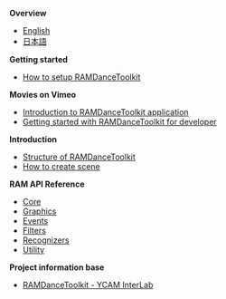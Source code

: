 **Overview**

- [English](Overview)
- [日本語](Overview_Jp)

**Getting started**

- [How to setup RAMDanceToolkit](How-to-setup-RAMDanceToolkit)

**Movies on Vimeo**

- [Introduction to RAMDanceToolkit application](#)
- [Getting started with RAMDanceToolkit for developer](#)


**Introduction**
- [Structure of RAMDanceToolkit](Structure-of-RAMDanceToolkit)
- [How to create scene](How-to-create-Scene)


**RAM API Reference**
- [Core](RAM-API-Reference-Core)
- [Graphics](RAM-API-Reference-Graphics)
- [Events](RAM-API-Reference-Events)
- [Filters](RAM-API-Reference-Filters)
- [Recognizers](RAM-API-Reference-Recognizers)
- [Utility](RAM-API-Reference-Utility)


<!--
- [Abacus]()
- [BasicActor]()
- [BigBox]()
- [Chain]()
- [ColorGrid]()
- [Donuts]()
- [Expansion]()
- [FourPoints]()
- [Future]()
- [Graph]()
- [HastyChase]()
- [Helper]()
- [Kepler]()
- [Laban]()
- [Line]()
- [Monster]()
- [Notation]()
- [Particles]()
- [Ragdoll]()
- [SoundCube]()
- [Stamp]()
- [ThreePoints]()
- [UpsideDown]()
-->

**Project information base**

- [RAMDanceToolkit - YCAM InterLab](http://interlab.ycam.jp/en/)